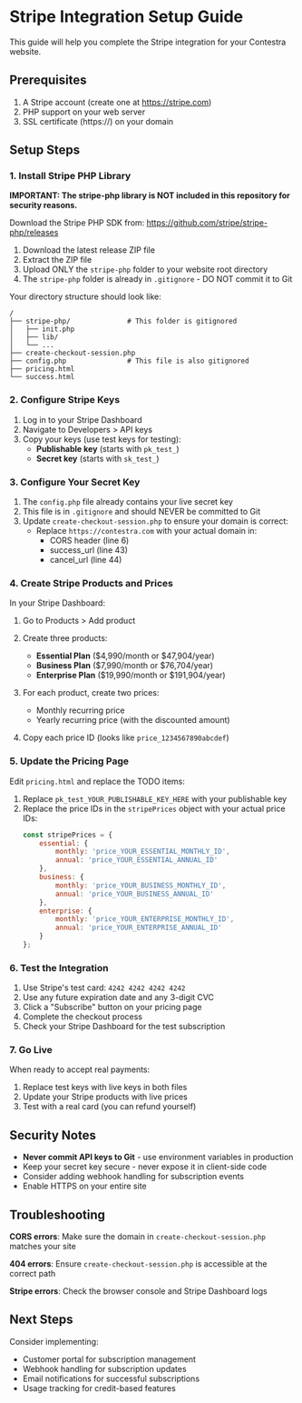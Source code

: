 # Stripe Integration Setup Guide

This guide will help you complete the Stripe integration for your Contestra website.

## Prerequisites

1. A Stripe account (create one at https://stripe.com)
2. PHP support on your web server
3. SSL certificate (https://) on your domain

## Setup Steps

### 1. Install Stripe PHP Library

**IMPORTANT: The stripe-php library is NOT included in this repository for security reasons.**

Download the Stripe PHP SDK from: https://github.com/stripe/stripe-php/releases

1. Download the latest release ZIP file
2. Extract the ZIP file
3. Upload ONLY the `stripe-php` folder to your website root directory
4. The `stripe-php` folder is already in `.gitignore` - DO NOT commit it to Git

Your directory structure should look like:
```
/
├── stripe-php/              # This folder is gitignored
│   ├── init.php
│   ├── lib/
│   └── ...
├── create-checkout-session.php
├── config.php               # This file is also gitignored
├── pricing.html
└── success.html
```

### 2. Configure Stripe Keys

1. Log in to your Stripe Dashboard
2. Navigate to Developers > API keys
3. Copy your keys (use test keys for testing):
   - **Publishable key** (starts with `pk_test_`)
   - **Secret key** (starts with `sk_test_`)

### 3. Configure Your Secret Key

1. The `config.php` file already contains your live secret key
2. This file is in `.gitignore` and should NEVER be committed to Git
3. Update `create-checkout-session.php` to ensure your domain is correct:
   - Replace `https://contestra.com` with your actual domain in:
     - CORS header (line 6)
     - success_url (line 43)
     - cancel_url (line 44)

### 4. Create Stripe Products and Prices

In your Stripe Dashboard:

1. Go to Products > Add product
2. Create three products:
   - **Essential Plan** ($4,990/month or $47,904/year)
   - **Business Plan** ($7,990/month or $76,704/year)
   - **Enterprise Plan** ($19,990/month or $191,904/year)

3. For each product, create two prices:
   - Monthly recurring price
   - Yearly recurring price (with the discounted amount)

4. Copy each price ID (looks like `price_1234567890abcdef`)

### 5. Update the Pricing Page

Edit `pricing.html` and replace the TODO items:

1. Replace `pk_test_YOUR_PUBLISHABLE_KEY_HERE` with your publishable key
2. Replace the price IDs in the `stripePrices` object with your actual price IDs:
   ```javascript
   const stripePrices = {
       essential: {
           monthly: 'price_YOUR_ESSENTIAL_MONTHLY_ID',
           annual: 'price_YOUR_ESSENTIAL_ANNUAL_ID'
       },
       business: {
           monthly: 'price_YOUR_BUSINESS_MONTHLY_ID',
           annual: 'price_YOUR_BUSINESS_ANNUAL_ID'
       },
       enterprise: {
           monthly: 'price_YOUR_ENTERPRISE_MONTHLY_ID',
           annual: 'price_YOUR_ENTERPRISE_ANNUAL_ID'
       }
   };
   ```

### 6. Test the Integration

1. Use Stripe's test card: `4242 4242 4242 4242`
2. Use any future expiration date and any 3-digit CVC
3. Click a "Subscribe" button on your pricing page
4. Complete the checkout process
5. Check your Stripe Dashboard for the test subscription

### 7. Go Live

When ready to accept real payments:
1. Replace test keys with live keys in both files
2. Update your Stripe products with live prices
3. Test with a real card (you can refund yourself)

## Security Notes

- **Never commit API keys to Git** - use environment variables in production
- Keep your secret key secure - never expose it in client-side code
- Consider adding webhook handling for subscription events
- Enable HTTPS on your entire site

## Troubleshooting

**CORS errors**: Make sure the domain in `create-checkout-session.php` matches your site

**404 errors**: Ensure `create-checkout-session.php` is accessible at the correct path

**Stripe errors**: Check the browser console and Stripe Dashboard logs

## Next Steps

Consider implementing:
- Customer portal for subscription management
- Webhook handling for subscription updates
- Email notifications for successful subscriptions
- Usage tracking for credit-based features
